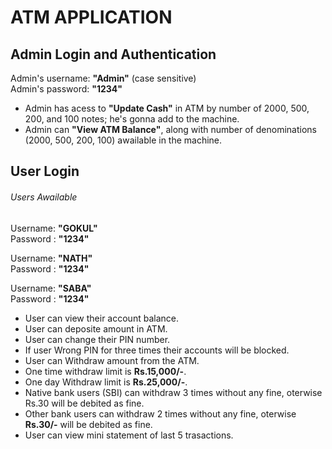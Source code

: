 # ATM APPLICATION
## Admin Login and Authentication

Admin's username: **"Admin"** (case sensitive)  
Admin's password: **"1234"**
  
  
- Admin has acess to **"Update Cash"** in ATM by number of 2000, 500, 200, and 100 notes; he's gonna add to the machine.  
- Admin can **"View ATM Balance"**, along with number of denominations (2000, 500, 200, 100) awailable in the machine.  
  
## User Login
  
###### Users Awailable
  
Username: **"GOKUL"**  
Password : **"1234"**  
  
Username: **"NATH"**  
Password : **"1234"**  
  
Username: **"SABA"**  
Password : **"1234"**  
  
- User can view their account balance.
- User can deposite amount in ATM.
- User can change their PIN number.
- If user Wrong PIN for three times their accounts will be blocked.
- User can Withdraw amount from the ATM.
- One time withdraw limit is **Rs.15,000/-**.
- One day Withdraw limit is **Rs.25,000/-**.
- Native bank users (SBI) can withdraw 3 times without any fine, oterwise Rs.30 will be debited as fine.
- Other bank users can withdraw 2 times without any fine, oterwise **Rs.30/-** will be debited as fine.
- User can view mini statement of last 5 trasactions.
